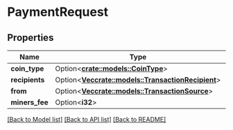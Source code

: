 # PaymentRequest

## Properties

Name | Type | Description | Notes
------------ | ------------- | ------------- | -------------
**coin_type** | Option<[**crate::models::CoinType**](CoinType.md)> |  | [optional]
**recipients** | Option<[**Vec<crate::models::TransactionRecipient>**](TransactionRecipient.md)> |  | [optional]
**from** | Option<[**Vec<crate::models::TransactionSource>**](TransactionSource.md)> |  | [optional]
**miners_fee** | Option<**i32**> |  | [optional]

[[Back to Model list]](../README.md#documentation-for-models) [[Back to API list]](../README.md#documentation-for-api-endpoints) [[Back to README]](../README.md)


